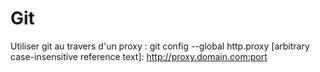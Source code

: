 # Git

Utiliser git au travers d'un proxy :
git config --global http.proxy 
[arbitrary case-insensitive reference text]: http://proxy.domain.com:port
